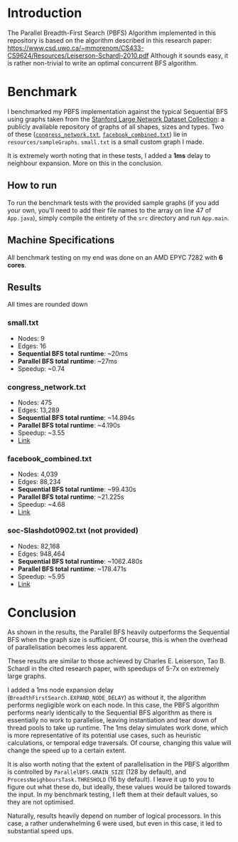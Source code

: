 # Introduction

The Parallel Breadth-First Search (PBFS) Algorithm implemented in this repository is based on the algorithm described in this research paper:
<https://www.csd.uwo.ca/~mmorenom/CS433-CS9624/Resources/Leiserson-Schardl-2010.pdf>
Although it sounds easy, it is rather non-trivial to write an optimal concurrent BFS algorithm.

# Benchmark

I benchmarked my PBFS implementation against the typical Sequential BFS using graphs taken from the [Stanford Large Network Dataset Collection](https://snap.stanford.edu/data/): a publicly available repository of graphs of all shapes, sizes and types. Two of these ([`congress_network.txt`](https://snap.stanford.edu/data/congress-twitter.html), [`facebook_combined.txt`](https://snap.stanford.edu/data/ego-Facebook.html)) lie in `resources/sampleGraphs`. `small.txt` is a small custom graph I made.

It is extremely worth noting that in these tests, I added a **1ms** delay to neighbour expansion. More on this in the conclusion.

## How to run

To run the benchmark tests with the provided sample graphs (if you add your own, you'll need to add their file names to the array on line 47 of `App.java`), simply compile the entirety of the `src` directory and run `App.main`.

## Machine Specifications

All benchmark testing on my end was done on an AMD EPYC 7282 with **6 cores**.

## Results

All times are rounded down

### small.txt

-   Nodes: 9
-   Edges: 16
-   **Sequential BFS total runtime**: ~20ms
-   **Parallel BFS total runtime**: ~27ms
-   Speedup: ~0.74

### congress_network.txt

-   Nodes: 475
-   Edges: 13,289
-   **Sequential BFS total runtime**: ~14.894s
-   **Parallel BFS total runtime**: ~4.190s
-   Speedup: ~3.55
-   [Link](https://snap.stanford.edu/data/congress-twitter.html)

### facebook_combined.txt

-   Nodes: 4,039
-   Edges: 88,234
-   **Sequential BFS total runtime**: ~99.430s
-   **Parallel BFS total runtime**: ~21.225s
-   Speedup: ~4.68
-   [Link](https://snap.stanford.edu/data/ego-Facebook.html)

### soc-Slashdot0902.txt (not provided)

-   Nodes: 82,168
-   Edges: 948,464
-   **Sequential BFS total runtime**: ~1062.480s
-   **Parallel BFS total runtime**: ~178.471s
-   Speedup: ~5.95
-   [Link](https://snap.stanford.edu/data/soc-Slashdot0902.html)

# Conclusion

As shown in the results, the Parallel BFS heavily outperforms the Sequential BFS when the graph size is sufficient. Of course, this is when the overhead of parallelisation becomes less apparent.

These results are similar to those achieved by Charles E. Leiserson, Tao B. Schardl in the cited research paper, with speedups of 5-7x on extremely large graphs.

I added a 1ms node expansion delay (`BreadthFirstSearch.EXPAND_NODE_DELAY`) as without it, the algorithm performs negligible work on each node. In this case, the PBFS algorithm performs nearly identically to the Sequential BFS algorithm as there is essentially no work to parallelise, leaving instantiation and tear down of thread pools to take up runtime. The 1ms delay simulates work done, which is more representative of its potential use cases, such as heuristic calculations, or temporal edge traversals. Of course, changing this value will change the speed up to a certain extent.

It is also worth noting that the extent of parallelisation in the PBFS algorithm is controlled by `ParallelBFS.GRAIN_SIZE` (128 by default), and `ProcessNeighboursTask.THRESHOLD` (16 by default). I leave it up to you to figure out what these do, but ideally, these values would be tailored towards the input. In my benchmark testing, I left them at their default values, so they are not optimised.

Naturally, results heavily depend on number of logical processors. In this case, a rather underwhelming 6 were used, but even in this case, it led to substantial speed ups.

